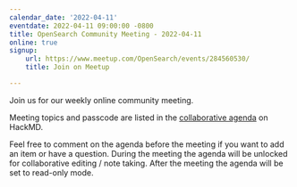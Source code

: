 ```yaml
---
calendar_date: '2022-04-11'
eventdate: 2022-04-11 09:00:00 -0800
title: OpenSearch Community Meeting - 2022-04-11
online: true
signup:
    url: https://www.meetup.com/OpenSearch/events/284560530/
    title: Join on Meetup

---
```


Join us for our weekly online community meeting.

Meeting topics and passcode are listed in the [collaborative agenda](https://hackmd.io/@HmdZWaVnQU6M8icdvC5TwQ/HJkXCUtbq) on HackMD.

Feel free to comment on the agenda before the meeting if you want to add an item or have a question.
During the meeting the agenda will be unlocked for collaborative editing / note taking. After the meeting the agenda will be set to read-only mode.

